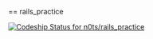 == rails_practice

[ ![Codeship Status for n0ts/rails_practice](https://www.codeship.io/projects/bd3ca1e0-0590-0132-d4b6-223503fac7d3/status)](https://www.codeship.io/projects/30917)


